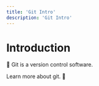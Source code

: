 ```yaml
---
title: 'Git Intro'
description: 'Git Intro'
---
```

# Introduction

:wave: Git is a version control software.

Learn more about git. :raised_hands: